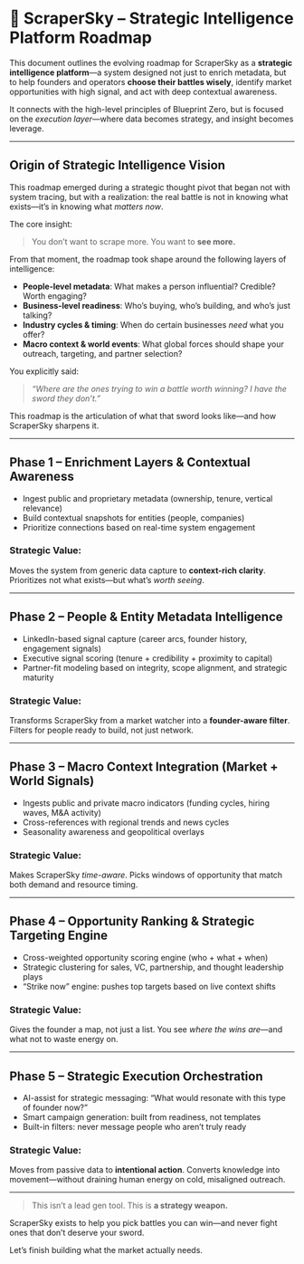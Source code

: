 # 🧠 ScraperSky – Strategic Intelligence Platform Roadmap

This document outlines the evolving roadmap for ScraperSky as a **strategic intelligence platform**—a system designed not just to enrich metadata, but to help founders and operators **choose their battles wisely**, identify market opportunities with high signal, and act with deep contextual awareness.

It connects with the high-level principles of Blueprint Zero, but is focused on the *execution layer*—where data becomes strategy, and insight becomes leverage.

---

## Origin of Strategic Intelligence Vision

This roadmap emerged during a strategic thought pivot that began not with system tracing, but with a realization: the real battle is not in knowing what exists—it’s in knowing what *matters now*.

The core insight:
> You don’t want to scrape more. You want to **see more.**

From that moment, the roadmap took shape around the following layers of intelligence:

- **People-level metadata**: What makes a person influential? Credible? Worth engaging?
- **Business-level readiness**: Who’s buying, who’s building, and who’s just talking?
- **Industry cycles & timing**: When do certain businesses *need* what you offer?
- **Macro context & world events**: What global forces should shape your outreach, targeting, and partner selection?

You explicitly said:
> *“Where are the ones trying to win a battle worth winning? I have the sword they don’t.”*

This roadmap is the articulation of what that sword looks like—and how ScraperSky sharpens it.

---

## Phase 1 – Enrichment Layers & Contextual Awareness
- Ingest public and proprietary metadata (ownership, tenure, vertical relevance)
- Build contextual snapshots for entities (people, companies)
- Prioritize connections based on real-time system engagement

### Strategic Value:
Moves the system from generic data capture to **context-rich clarity**. Prioritizes not what exists—but what’s *worth seeing*.

---

## Phase 2 – People & Entity Metadata Intelligence
- LinkedIn-based signal capture (career arcs, founder history, engagement signals)
- Executive signal scoring (tenure + credibility + proximity to capital)
- Partner-fit modeling based on integrity, scope alignment, and strategic maturity

### Strategic Value:
Transforms ScraperSky from a market watcher into a **founder-aware filter**. Filters for people ready to build, not just network.

---

## Phase 3 – Macro Context Integration (Market + World Signals)
- Ingests public and private macro indicators (funding cycles, hiring waves, M&A activity)
- Cross-references with regional trends and news cycles
- Seasonality awareness and geopolitical overlays

### Strategic Value:
Makes ScraperSky *time-aware*. Picks windows of opportunity that match both demand and resource timing.

---

## Phase 4 – Opportunity Ranking & Strategic Targeting Engine
- Cross-weighted opportunity scoring engine (who + what + when)
- Strategic clustering for sales, VC, partnership, and thought leadership plays
- “Strike now” engine: pushes top targets based on live context shifts

### Strategic Value:
Gives the founder a map, not just a list. You see *where the wins are*—and what not to waste energy on.

---

## Phase 5 – Strategic Execution Orchestration
- AI-assist for strategic messaging: “What would resonate with this type of founder now?”
- Smart campaign generation: built from readiness, not templates
- Built-in filters: never message people who aren’t truly ready

### Strategic Value:
Moves from passive data to **intentional action**. Converts knowledge into movement—without draining human energy on cold, misaligned outreach.

---

> This isn’t a lead gen tool. This is **a strategy weapon.**

ScraperSky exists to help you pick battles you can win—and never fight ones that don’t deserve your sword.

Let’s finish building what the market actually needs.

